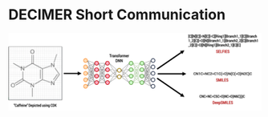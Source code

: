 # DECIMER Short Communication
[![GitHub Logo](https://github.com/Kohulan/DECIMER_Short_Communication/blob/main/Abstract_S.png?raw=true)](https://github.com/Kohulan/DECIMER_Short_Communication)
